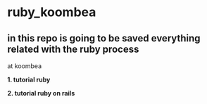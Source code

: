 # ruby_koombea


## in this repo is going to be saved everything related with the ruby process
at koombea

**1. tutorial ruby**  

**2. tutorial ruby on rails**  